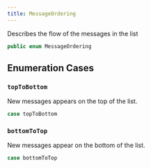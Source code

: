 ```yaml
---
title: MessageOrdering
---
```


Describes the flow of the messages in the list

``` swift
public enum MessageOrdering 
```

## Enumeration Cases

### `topToBottom`

New messages appears on the top of the list.

``` swift
case topToBottom
```

### `bottomToTop`

New messages appear on the bottom of the list.

``` swift
case bottomToTop
```

